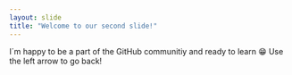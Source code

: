 ```yaml
---
layout: slide
title: "Welcome to our second slide!"
---
```

I´m happy to be a part of the GitHub communitiy and ready to learn 😁
Use the left arrow to go back!
